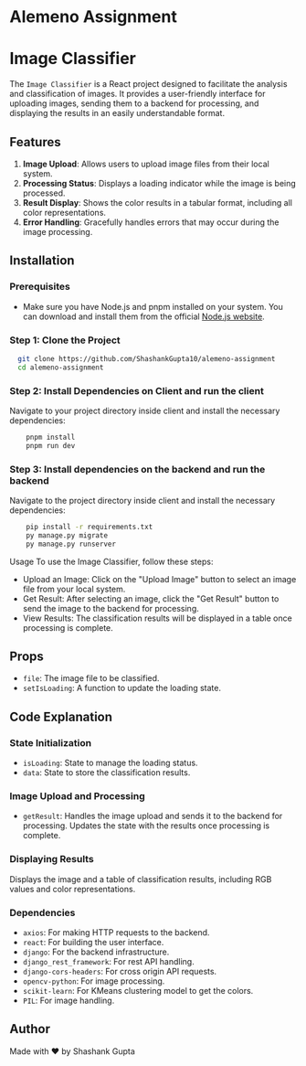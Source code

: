 # Alemeno Assignment

# Image Classifier

The `Image Classifier` is a React project designed to facilitate the analysis and classification of images. It provides a user-friendly interface for uploading images, sending them to a backend for processing, and displaying the results in an easily understandable format.

## Features

1. **Image Upload**: Allows users to upload image files from their local system.
2. **Processing Status**: Displays a loading indicator while the image is being processed.
3. **Result Display**: Shows the color results in a tabular format, including all color representations.
4. **Error Handling**: Gracefully handles errors that may occur during the image processing.

## Installation

### Prerequisites
- Make sure you have Node.js and pnpm installed on your system. You can download and install them from the official [Node.js website](https://nodejs.org/).

### Step 1: Clone the Project

```bash
  git clone https://github.com/ShashankGupta10/alemeno-assignment
  cd alemeno-assignment
```
### Step 2: Install Dependencies on Client and run the client
Navigate to your project directory inside client and install the necessary dependencies:

```bash
    pnpm install
    pnpm run dev
```
### Step 3: Install dependencies on the backend and run the backend
Navigate to the project directory inside client and install the necessary dependencies:
```bash
    pip install -r requirements.txt
    py manage.py migrate
    py manage.py runserver
```


Usage
To use the Image Classifier, follow these steps:

- Upload an Image: Click on the "Upload Image" button to select an image file from your local system.
- Get Result: After selecting an image, click the "Get Result" button to send the image to the backend for processing.
- View Results: The classification results will be displayed in a table once processing is complete.

## Props
- `file`: The image file to be classified.
- `setIsLoading`: A function to update the loading state.

## Code Explanation
### State Initialization
- `isLoading`: State to manage the loading status.
- `data`: State to store the classification results.

### Image Upload and Processing
- `getResult`: Handles the image upload and sends it to the backend for processing. Updates the state with the results once processing is complete.

### Displaying Results
Displays the image and a table of classification results, including RGB values and color representations.

### Dependencies
- `axios`: For making HTTP requests to the backend.
- `react`: For building the user interface.
- `django`: For the backend infrastructure.
- `django_rest_framework`: For rest API handling.
- `django-cors-headers`: For cross origin API requests.
- `opencv-python`: For image processing.
- `scikit-learn`: For KMeans clustering model to get the colors.
- `PIL`: For image handling.

## Author
Made with ❤️ by Shashank Gupta